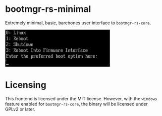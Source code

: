 # bootmgr-rs-minimal

Extremely minimal, basic, barebones user interface to `bootmgr-rs-core`.

![Extremely basic bootloader](/images/bootmgr-rs-minimal.png)

# Licensing

This frontend is licensed under the MIT license. However, with the `windows` feature enabled for `bootmgr-rs-core`, the binary will be licensed under GPLv2 or later.